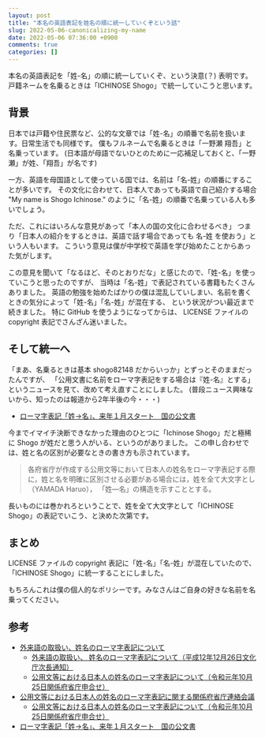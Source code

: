 ```yaml
---
layout: post
title: "本名の英語表記を姓名の順に統一していくぞという話"
slug: 2022-05-06-canonicalizing-my-name
date: 2022-05-06 07:36:00 +0900
comments: true
categories: []
---
```


本名の英語表記を「姓-名」の順に統一していくぞ、という決意(？) 表明です。
戸籍ネームを名乗るときは「ICHINOSE Shogo」で統一していこうと思います。

## 背景

日本では戸籍や住民票など、公的な文章では「姓-名」の順番で名前を扱います。日常生活でも同様です。
僕もフルネームで名乗るときは「一野瀬 翔吾」と名乗っています。
(日本語が母語でないひとのために一応補足しておくと、「一野瀬」が姓、「翔吾」が名です)

一方、英語を母国語として使っている国では、名前は「名-姓」の順番にすることが多いです。
その文化に合わせて、日本人であっても英語で自己紹介する場合 "My name is Shogo Ichinose."
のように「名-姓」の順番で名乗っている人も多いでしょう。

ただ、これにはいろんな意見があって「本人の国の文化に合わせるべき」
つまり「日本人の紹介をするときは、英語で話す場合であっても 名-姓 を使おう」という人もいます。
こういう意見は僕が中学校で英語を学び始めたことからあった気がします。

この意見を聞いて「なるほど、そのとおりだな」と感じたので、「姓-名」を使っていこうと思ったのですが、
当時は「名-姓」で表記されている書籍もたくさんありました。
英語の勉強を始めたばかりの僕は混乱していしまい、名前を書くときの気分によって「姓-名」「名-姓」が混在する、
という状況がつい最近まで続きました。
特に GitHub を使うようになってからは、 LICENSE ファイルの copyright 表記でさんざん迷いました。

## そして統一へ

「まあ、名乗るときは基本 shogo82148 だからいっか」とずっとそのままだったんですが、
「公用文書に名前をローマ字表記をする場合は『姓-名』とする」というニュースを見て、改めて考え直すことにしました。
(普段ニュース興味ないから、知ったのは報道から2年半後の今・・・)

- [ローマ字表記「姓→名」、来年１月スタート　国の公文書](https://www.asahi.com/articles/ASMBT3JB0MBTUCVL006.html)

今までイマイチ決断できなかった理由のひとつに「Ichinose Shogo」だと極稀に Shogo が姓だと思う人がいる、というのがありました。
この申し合わせでは、姓と名の区別が必要なときの書き方も示されています。

> 各府省庁が作成する公用文等において日本人の姓名をローマ字表記する際に，姓と名を明確に区別させる必要がある場合には，姓を全て大文字とし（YAMADA Haruo），
> 「姓―名」の構造を示すこととする。

長いものには巻かれろということで、姓を全て大文字として「ICHINOSE Shogo」の表記でいこう、と決めた次第です。

## まとめ

LICENSE ファイルの copyright 表記に「姓-名」「名-姓」が混在していたので、
「ICHINOSE Shogo」に統一することにしました。

もちろんこれは僕の個人的なポリシーです。みなさんはご自身の好きな名前を名乗ってください。

## 参考

- [外来語の取扱い、姓名のローマ字表記について](https://www.bunka.go.jp/kokugo_nihongo/sisaku/joho/joho/kijun/sanko/gairai/index.html)
  - [外来語の取扱い、 姓名のローマ字表記について（平成12年12月26日文化庁次長通知）](https://www.bunka.go.jp/kokugo_nihongo/sisaku/joho/joho/kijun/sanko/gairai/pdf/roma_hyoki.pdf)
  - [公用文等における日本人の姓名のローマ字表記について（令和元年10月25日関係府省庁申合せ）](https://www.bunka.go.jp/kokugo_nihongo/sisaku/joho/joho/kijun/sanko/gairai/pdf/93686501_01.pdf)
- [公用文等における日本人の姓名のローマ字表記に関する関係府省庁連絡会議](https://www.kantei.go.jp/jp/singi/seimei_romaji/index.html)
  - [公用文等における日本人の姓名のローマ字表記について（令和元年10月25日関係府省庁申合せ）](https://www.kantei.go.jp/jp/singi/seimei_romaji/pdf/moshiawase.pdf)
- [ローマ字表記「姓→名」、来年１月スタート　国の公文書](https://www.asahi.com/articles/ASMBT3JB0MBTUCVL006.html)
